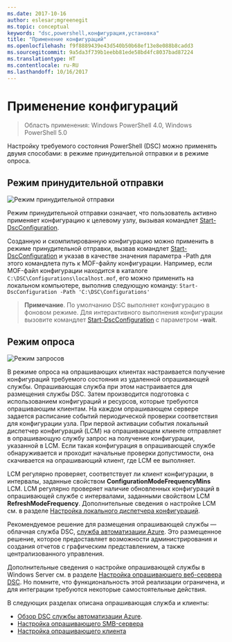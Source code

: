 ```yaml
---
ms.date: 2017-10-16
author: eslesar;mgreenegit
ms.topic: conceptual
keywords: "dsc,powershell,конфигурация,установка"
title: "Применение конфигураций"
ms.openlocfilehash: f9f8889439e43d540b50b68ef13e8e088b8cadd3
ms.sourcegitcommit: 9a5da3f739b1eebb81ede58bd4fc8037bad87224
ms.translationtype: HT
ms.contentlocale: ru-RU
ms.lasthandoff: 10/16/2017
---
```

# <a name="enacting-configurations"></a>Применение конфигураций

>Область применения: Windows PowerShell 4.0, Windows PowerShell 5.0

Настройку требуемого состояния PowerShell (DSC) можно применять двумя способами: в режиме принудительной отправки и в режиме опроса.

## <a name="push-mode"></a>Режим принудительной отправки

![Режим принудительной отправки](images/pushModel.png "Принципы работы")

Режим принудительной отправки означает, что пользователь активно применяет конфигурацию к целевому узлу, вызывая командлет [Start-DscConfiguration](https://technet.microsoft.com/en-us/library/dn521623.aspx).

Созданную и скомпилированную конфигурацию можно применить в режиме принудительной отправки, вызвав командлет [Start-DscConfiguration](https://technet.microsoft.com/en-us/library/dn521623.aspx) и указав в качестве значения параметра -Path для этого командлета путь к MOF-файлу конфигурации.
Например, если MOF-файл конфигурации находится в каталоге `C:\DSC\Configurations\localhost.mof`, его можно применить на локальном компьютере, выполнив следующую команду: `Start-DscConfiguration -Path 'C:\DSC\Configurations'`

> __Примечание__. По умолчанию DSC выполняет конфигурацию в фоновом режиме. Для интерактивного выполнения конфигурации вызовите командлет [Start-DscConfiguration](https://technet.microsoft.com/library/dn521623.aspx) с параметром __-wait__.

## <a name="pull-mode"></a>Режим опроса

![Режим запросов](images/pullModel.png "Принципы работы")

В режиме опроса на опрашивающих клиентах настраивается получение конфигураций требуемого состояния из удаленной опрашивающей службы.
Опрашивающая служба при этом настраивается для размещения службы DSC. Затем производится подготовка с использованием конфигураций и ресурсов, которые требуются опрашивающим клиентам.
На каждом опрашивающем сервере задается расписание событий периодической проверки соответствия для конфигурации узла.
При первой активации события локальный диспетчер конфигураций (LCM) на опрашивающем клиенте отправляет в опрашивающую службу запрос на получение конфигурации, указанной в LCM.
Если такая конфигурация в опрашивающей службе обнаруживается и проходит начальные проверки допустимости, она скачивается на опрашивающий клиент, где LCM ее выполняет.

LCM регулярно проверяет, соответствует ли клиент конфигурации, в интервалы, заданные свойством **ConfigurationModeFrequencyMins** LCM.
LCM регулярно проверяет наличие обновленных конфигураций в опрашивающей службе с интервалами, заданными свойством LCM **RefreshModeFrequency**.
Дополнительные сведения о настройке LCM см. в разделе [Настройка локального диспетчера конфигураций](metaConfig.md).

Рекомендуемое решение для размещения опрашивающей службы — облачная служба DSC, [служба автоматизации Azure](https://azure.microsoft.com/en-us/services/automation/).
Это размещенное решение, которое предоставляет возможности администрирования и создания отчетов с графическим представлением, а также централизованного управления.

Дополнительные сведения о настройке опрашивающей службы в Windows Server см. в разделе [Настройка опрашивающего веб-сервера DSC](pullServer.md).
Но помните, что функциональность этой реализации ограничена, и для интеграции требуются некоторые самостоятельные действия.

В следующих разделах описана опрашивающая служба и клиенты:

- [Обзор DSC службы автоматизации Azure](https://docs.microsoft.com/en-us/azure/automation/automation-dsc-overview).
- [Настройка опрашивающего SMB-сервера](pullServerSMB.md)
- [Настройка опрашивающего клиента](pullClientConfigID.md)
